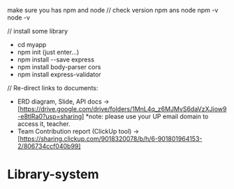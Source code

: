make sure you has npm and node
// check version npm ans node
npm -v
node -v

// install some library
- cd myapp
- npm init (just enter...)
- npm install --save express
- npm install body-parser cors
- npm install express-validator

// Re-direct links to documents:
- ERD diagram, Slide, API docs -> [https://drive.google.com/drive/folders/1MnL4q_z6MJMvS6daVzXJiow9-e8tlRa0?usp=sharing] *note: please use your UP email domain to access it, teacher.
- Team Contribution report (ClickUp tool) -> [https://sharing.clickup.com/9018320078/b/h/6-901801964153-2/806734ccf040b99]

# Library-system
